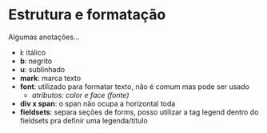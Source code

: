 # Estrutura e formatação

Algumas anotações...
* **i**: itálico
* **b**: negrito
* **u**: sublinhado
* **mark**: marca texto
* **font**: utilizado para formatar texto, não é comum mas pode ser usado
    * *atributos: color e face (fonte)*
* **div x span**: o span não ocupa a horizontal toda
* **fieldsets**: separa seções de forms, posso utilizar a tag legend dentro do fieldsets pra definir uma legenda/título